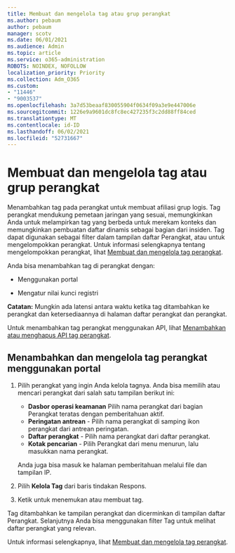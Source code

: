 ```yaml
---
title: Membuat dan mengelola tag atau grup perangkat
ms.author: pebaum
author: pebaum
manager: scotv
ms.date: 06/01/2021
ms.audience: Admin
ms.topic: article
ms.service: o365-administration
ROBOTS: NOINDEX, NOFOLLOW
localization_priority: Priority
ms.collection: Adm_O365
ms.custom:
- "11446"
- "9003537"
ms.openlocfilehash: 3a7d53beaaf830055904f0634f09a3e9e447006e
ms.sourcegitcommit: 1226e9a9601dc8fc8ec427235f3c2dd88ff84ced
ms.translationtype: MT
ms.contentlocale: id-ID
ms.lasthandoff: 06/02/2021
ms.locfileid: "52731667"
---
```

# <a name="create-and-manage-device-tags-or-groups"></a>Membuat dan mengelola tag atau grup perangkat

Menambahkan tag pada perangkat untuk membuat afiliasi grup logis. Tag perangkat mendukung pemetaan jaringan yang sesuai, memungkinkan Anda untuk melampirkan tag yang berbeda untuk merekam konteks dan memungkinkan pembuatan daftar dinamis sebagai bagian dari insiden. Tag dapat digunakan sebagai filter dalam tampilan daftar Perangkat, atau untuk mengelompokkan perangkat. Untuk informasi selengkapnya tentang mengelompokkan perangkat, lihat [Membuat dan mengelola tag perangkat](/microsoft-365/security/defender-endpoint/machine-tags).

Anda bisa menambahkan tag di perangkat dengan:

- Menggunakan portal

- Mengatur nilai kunci registri
 
**Catatan:** Mungkin ada latensi antara waktu ketika tag ditambahkan ke perangkat dan ketersediaannya di halaman daftar perangkat dan perangkat.

Untuk menambahkan tag perangkat menggunakan API, lihat [Menambahkan atau menghapus API tag perangkat](/microsoft-365/security/defender-endpoint/add-or-remove-machine-tags).

## <a name="add-and-manage-device-tags-using-the-portal"></a>Menambahkan dan mengelola tag perangkat menggunakan portal

1. Pilih perangkat yang ingin Anda kelola tagnya. Anda bisa memilih atau mencari perangkat dari salah satu tampilan berikut ini:

    - **Dasbor operasi keamanan** Pilih nama perangkat dari bagian Perangkat teratas dengan pemberitahuan aktif.
    - **Peringatan antrean** - Pilih nama perangkat di samping ikon perangkat dari antrean peringatan.
    - **Daftar perangkat** - Pilih nama perangkat dari daftar perangkat.
    - **Kotak pencarian** - Pilih Perangkat dari menu menurun, lalu masukkan nama perangkat.

    Anda juga bisa masuk ke halaman pemberitahuan melalui file dan tampilan IP.

1. Pilih **Kelola Tag** dari baris tindakan Respons.

1. Ketik untuk menemukan atau membuat tag.

Tag ditambahkan ke tampilan perangkat dan dicerminkan di tampilan daftar Perangkat. Selanjutnya Anda bisa menggunakan filter Tag untuk melihat daftar perangkat yang relevan.

Untuk informasi selengkapnya, lihat [Membuat dan mengelola tag perangkat](/microsoft-365/security/defender-endpoint/machine-tags).